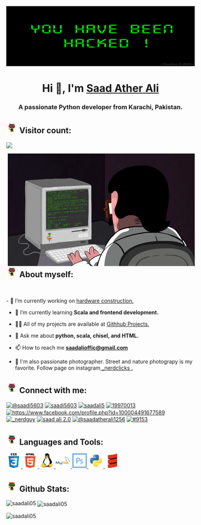 <img src='https://github.com/saadali05/gif_for_github/blob/main/giphy.gif' height="160" width="1000"/>

<h1 align="center">Hi 👋, I'm <a href='https://linkedin.com/in/saadali5' > Saad Ather Ali </a></h1>
<h3 align="center">A passionate Python developer from Karachi, Pakistan.</h3>
<h2 align="left"> <img src='https://github.com/samadpls/samadpls/blob/main/.github/workflows/cartoon1.gif' height=30/> Visitor count: </h2>
<p align="center"> <img src="https://profile-counter.glitch.me/saadali05/count.svg" align="center"/> </p> 

<img align="right" alt="Coding" width="500" height="300" src='https://github.com/saadali05/gif_for_github/blob/main/programming.gif' height=237 >

<h2 align="left"><img src='https://github.com/samadpls/samadpls/blob/main/.github/workflows/cartoon1.gif' height="30"> About myself:</h2><br>

<p align='left'>
- 🔭 I’m currently working on <a href='https://github.com/saadali05/CHISEL-LABS'>hardware construction.</a>

- 🌱 I’m currently learning **Scala and frontend development.**

- 👨‍💻 All of my projects are available at <a href = "https://github.com/saadali05](https://github.com/saadali05)" > Githhub Projects. </a>

- 💬 Ask me about **python, scala, chisel, and HTML.**

- 📫 How to reach me **saadalioffic@gmail.com**

- 📸 I'm also passionate photographer. Street and nature photograpy is my favorite. Follow page on instagram<a href="https://www.instagram.com/_nerdclicks/" target="blank"> _nerdclicks . </a> 
</p>

<h2 align="left"><img src='https://github.com/samadpls/samadpls/blob/main/.github/workflows/cartoon1.gif' height=30/> Connect with me:</h2>
<p align="left">
<a href="https://dev.to/@saadi5603" target="blank"><img align="center" src="https://raw.githubusercontent.com/rahuldkjain/github-profile-readme-generator/master/src/images/icons/Social/devto.svg" alt="@saadi5603" height="30" width="40" /></a>
<a href="https://twitter.com/saadi5603" target="blank"><img align="center" src="https://raw.githubusercontent.com/rahuldkjain/github-profile-readme-generator/master/src/images/icons/Social/twitter.svg" alt="saadi5603" height="30" width="40" /></a>
<a href="https://linkedin.com/in/saadali5" target="blank"><img align="center" src="https://raw.githubusercontent.com/rahuldkjain/github-profile-readme-generator/master/src/images/icons/Social/linked-in-alt.svg" alt="saadali5" height="30" width="40" /></a>
<a href="https://stackoverflow.com/users/19970013" target="blank"><img align="center" src="https://raw.githubusercontent.com/rahuldkjain/github-profile-readme-generator/master/src/images/icons/Social/stack-overflow.svg" alt="19970013" height="30" width="40" /></a>
<a href="https://www.facebook.com/people/Saad-Ali/100004491677589/" target="blank"><img align="center" src="https://raw.githubusercontent.com/rahuldkjain/github-profile-readme-generator/master/src/images/icons/Social/facebook.svg" alt="https://www.facebook.com/profile.php?id=100004491677589" height="30" width="40" /></a>
<a href="https://instagram.com/_nerdguy" target="blank"><img align="center" src="https://raw.githubusercontent.com/rahuldkjain/github-profile-readme-generator/master/src/images/icons/Social/instagram.svg" alt="_nerdguy" height="30" width="40" /></a>
<a href="https://www.youtube.com/channel/UC3p7SV8KwL18fOTiAyqG3xw" target="blank"><img align="center" src="https://raw.githubusercontent.com/rahuldkjain/github-profile-readme-generator/master/src/images/icons/Social/youtube.svg" alt="saad ali 2.0" height="30" width="40" /></a>
<a href="https://www.hackerrank.com/@saadatherali1256" target="blank"><img align="center" src="https://raw.githubusercontent.com/rahuldkjain/github-profile-readme-generator/master/src/images/icons/Social/hackerrank.svg" alt="@saadatherali1256" height="30" width="40" /></a>
<a href="https://discord.gg/AVUCvJx9" target="blank"><img align="center" src="https://raw.githubusercontent.com/rahuldkjain/github-profile-readme-generator/master/src/images/icons/Social/discord.svg" alt="#9153" height="30" width="40" /></a>
</p>

<h2 align="left"><img src='https://github.com/samadpls/samadpls/blob/main/.github/workflows/cartoon1.gif' height=30/> Languages and Tools:</h2>
<p align="left"> <a href="https://www.w3schools.com/css/" target="_blank" rel="noreferrer"> <img src="https://raw.githubusercontent.com/devicons/devicon/master/icons/css3/css3-original-wordmark.svg" alt="css3" width="40" height="40"/> </a> <a href="https://www.w3.org/html/" target="_blank" rel="noreferrer"> <img src="https://raw.githubusercontent.com/devicons/devicon/master/icons/html5/html5-original-wordmark.svg" alt="html5" width="40" height="40"/> </a> <a href="https://www.linux.org/" target="_blank" rel="noreferrer"> <img src="https://raw.githubusercontent.com/devicons/devicon/master/icons/linux/linux-original.svg" alt="linux" width="40" height="40"/> </a> <a href="https://www.mysql.com/" target="_blank" rel="noreferrer"> <img src="https://raw.githubusercontent.com/devicons/devicon/master/icons/mysql/mysql-original-wordmark.svg" alt="mysql" width="40" height="40"/> </a> <a href="https://www.photoshop.com/en" target="_blank" rel="noreferrer"> <img src="https://raw.githubusercontent.com/devicons/devicon/master/icons/photoshop/photoshop-line.svg" alt="photoshop" width="40" height="40"/> </a> <a href="https://www.python.org" target="_blank" rel="noreferrer"> <img src="https://raw.githubusercontent.com/devicons/devicon/master/icons/python/python-original.svg" alt="python" width="40" height="40"/> </a> <a href="https://www.scala-lang.org" target="_blank" rel="noreferrer"> <img src="https://raw.githubusercontent.com/devicons/devicon/master/icons/scala/scala-original.svg" alt="scala" width="40" height="40"/> </a> </p>

<h2 align="left"> <img src='https://github.com/samadpls/samadpls/blob/main/.github/workflows/cartoon1.gif' height=30/> Github Stats: </h2> 
<p><img align="left" src="https://github-readme-stats.vercel.app/api/top-langs?username=saadali05&show_icons=true&title_color=dc7828&text_color=dc7828&bg_color=000000&locale=en&layout=compact" alt="saadali05" /></p>

<p>&nbsp;<img align="center" src="https://github-readme-stats.vercel.app/api?username=saadali05&show_icons=true&title_color=dc7828&text_color=dc7828&bg_color=000000&locale=en" alt="saadali05" /></p>

<p><img align="center" src="https://github-readme-streak-stats.herokuapp.com/?user=saadali05&theme=dark" alt="saadali05" /></p>
